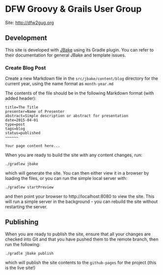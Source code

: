 # DFW Groovy & Grails User Group

Site: http://dfw2gug.org

## Development

This site is developed with [JBake](http://jbake.org) using its Gradle plugin. You can refer to their documentation for general JBake and template issues.

### Create Blog Post

Create a new Markdown file in the `src/jbake/content/blog` directory for the current year, using the name format as `month-year.md`

The contents of the file should be in the following Markdown format (with added header):

    title=The Title
    presenter=Name of Presenter
    abstract=Simple description or abstract for presentation
    date=2015-04-01
    type=post
    tags=blog
    status=published
    ~~~~~~
    
    Your page content here...

When you are ready to build the site with any content changes, run:

    ./gradlew jbake
    
which will generate the site. You can then either view it in a browser by loading the files, or you can run the simple local server with:

    ./gradlew startPreview
    
and then point your browser to http://localhost:8080 to view the site. This will run a simple server in the background - you can 
rebuild the site without restarting the server.

## Publishing

When you are ready to publish the site, ensure that all your changes are checked into Git and that you have pushed them to the remote branch, then run the following:

    ./gradle jbake publish
    
which will publish the site contents to the `github-pages` for the project (this is the live site!)
